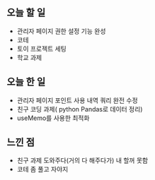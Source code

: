 ## 오늘 할 일

* 관리자 페이지 권한 설정 기능 완성
* 코테
* 토이 프로젝트 세팅
* 학교 과제

## 오늘 한 일

* 관리자 페이지 포인트 사용 내역 쿼리 완전 수정
* 친구 코딩 과제( python Pandas로 데이터 정리)
* useMemo를 사용한 최적화

## 느낀 점

* 친구 과제 도와주다(거의 다 해주다가) 내 할꺼 못함
* 코테 좀 풀고 자야지
